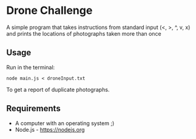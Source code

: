 # Drone Challenge

A simple program that takes instructions from standard input (<, >, ^, v, x) and prints the locations of photographs taken more than once

## Usage

Run in the terminal:

`node main.js < droneInput.txt`

To get a report of duplicate photographs.

## Requirements
* A computer with an operating system ;)
* Node.js - https://nodejs.org